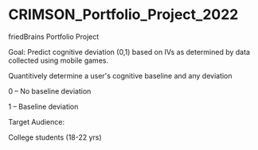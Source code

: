 # CRIMSON_Portfolio_Project_2022
friedBrains Portfolio Project


Goal: Predict cognitive deviation (0,1) based on IVs as determined by data collected using mobile games.​

Quantitively determine a user's cognitive baseline and any deviation​

0 – No baseline deviation​

1 – Baseline deviation​

Target Audience: ​

College students (18-22 yrs)​
